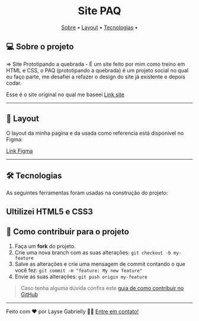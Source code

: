 </p>
<h1 align="center">
   Site PAQ
</h1>

<p align="center">
 <a href="#-sobre-o-projeto">Sobre</a> •
 <a href="#-layout">Layout</a> • 
 <a href="#-tecnologias">Tecnologias</a> • 
</p>


## 💻 Sobre o projeto

=> Site Prototipando a quebrada - É um site feito por mim como treino em HTML e CSS, o PAQ (prototipando a quebrada) é um projeto social no qual eu faço parte, me desafiei a refazer o design do site já existente e depois codar.


Esse é o site original no qual me baseei [Link site](http://www.prototipandoaquebrada.org/#cases)

---

## 🎨 Layout

O layout da minha pagina e da usada como referencia está disponível no Figma:

 [Link Figma](https://www.linkedin.com/in/layse-gabrielly-8b5406235/)

---

## 🛠 Tecnologias

As seguintes ferramentas foram usadas na construção do projeto:

Ultilizei **HTML5 e CSS3**
---

## 💪 Como contribuir para o projeto

1. Faça um **fork** do projeto.
2. Crie uma nova branch com as suas alterações: `git checkout -b my-feature`
3. Salve as alterações e crie uma mensagem de commit contando o que você fez: `git commit -m "feature: My new feature"`
4. Envie as suas alterações: `git push origin my-feature`
> Caso tenha alguma dúvida confira este [guia de como contribuir no GitHub](./CONTRIBUTING.md)

---

Feito com ❤️ por Layse Gabrielly 👋🏽 [Entre em contato!]([https://www.linkedin.com/in/tgmarinho/](https://www.linkedin.com/in/layse-gabrielly-8b5406235/))
